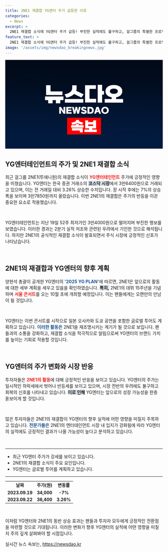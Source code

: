 ```yaml
---
title: 2NE1 재결합 YG엔터 주가 급등한 이유
categories:
  - News
excerpt: >
  2NE1 재결합 소식에 YG엔터 주가 급등! 부진한 실적에도 불구하고, 걸그룹의 특별한 프로젝트가 2025년을 향한 새로운 희망이 되며 팬들의 기대감을 높이고 있습니다.
feature_text: >
  2NE1 재결합 소식에 YG엔터 주가 급등! 부진한 실적에도 불구하고, 걸그룹의 특별한 프로젝트가 2025년을 향한 새로운 희망이 되며 팬들의 기대감을 높이고 있습니다.
image: '/assets/img/newsdao_breakingnews.jpg'
---
```


<p><img src="/assets/img/newsdao_breakingnews.jpg" alt="flaretime 속보" /></p>

<h2 data-ke-size="size26">YG엔터테인먼트의 주가 및 2NE1 재결합 소식</h2>

<p data-ke-size="size16">최근 걸그룹 2NE1(투애니원)의 재결합 소식이 <b><span style="color: #ee2323;">YG엔터테인먼트</span></b> 주가에 긍정적인 영향을 미쳤습니다. YG엔터는 한국 증권 거래소의 <b><span style="background-color: #21538527;">코스닥 시장</span></b>에서 3만6400원으로 거래되고 있으며, 이는 전 거래일 대비 3.26% 상승한 수치입니다. 장 시작 후에는 7%의 상승폭을 보이며 3만7850원까지 올랐습니다. 이번 2NE1의 재결합은 주가의 반등을 이끈 중요한 요소로 작용했습니다.</p>

<p data-ke-size="size16">&nbsp;</p>

<p>YG엔터테인먼트는 지난 19일 52주 최저가인 3만4000원으로 떨어지며 부진한 행보를 보였습니다. 이러한 경과는 2분기 실적 저조와 관련된 우려에서 기인한 것으로 해석됩니다. 하지만 2NE1의 공식적인 재결합 소식이 발효되면서 주식 시장에 긍정적인 신호가 나타났습니다. </p>

<p data-ke-size="size16">&nbsp;</p>

<h2 data-ke-size="size26">2NE1의 재결합과 YG엔터의 향후 계획</h2>

<p data-ke-size="size16">양현석 총괄이 공개한 YG엔터의 <b><span style="color: #1a5490;">'2025 YG PLAN'</span></b>에 따르면, 2NE1은 앞으로의 활동에 대한 세부 계획을 세우고 있음을 확인하였습니다. <b><span style="background-color: #21538527;">특히,</span></b> 2NE1의 데뷔 15주년을 기념하며 <b><span style="color: #ee2323;">서울 콘서트</span></b>를 오는 10월 초에 개최할 예정입니다. 이는 팬들에게는 오랜만의 만남이 될 것입니다.</p>

<p data-ke-size="size16">&nbsp;</p>

<p>YG엔터는 이번 콘서트를 시작으로 일본 오사카와 도쿄 공연을 포함한 글로벌 투어도 계획하고 있습니다. <b><span style="color: #1a5490;">이러한 활동은</span></b> 2NE1을 재조명시키는 계기가 될 것으로 보입니다. 팬들과의 소통을 강화하고, 재결합 소식을 적극적으로 알림으로써 YG엔터의 브랜드 가치를 높이는 기회로 작용할 것입니다.</p>

<p data-ke-size="size16">&nbsp;</p>

<h2 data-ke-size="size26">YG엔터의 주가 변화와 시장 반응</h2>

<p data-ke-size="size16">투자자들은 <b><span style="color: #ee2323;">2NE1의 활동</span></b>에 대해 긍정적인 반응을 보이고 있습니다. YG엔터의 주가는 일시적인 하락세에서 벗어나 반등세를 보이고 있으며, 시장 전반의 우려에도 불구하고 회복의 신호를 나타내고 있습니다. <b><span style="background-color: #21538527;">이로 인해</span></b> YG엔터는 앞으로의 성장 가능성을 한층 돋보이게 할 것입니다.</p>

<p data-ke-size="size16">&nbsp;</p>

<p>많은 투자자들은 2NE1의 재결합이 YG엔터의 향후 실적에 어떤 영향을 미칠지 주목하고 있습니다. <b><span style="color: #1a5490;">전문가들은</span></b> 2NE1의 엔터테인먼트 시장 내 입지가 강화됨에 따라 YG엔터의 실적에도 긍정적인 결과가 나올 가능성이 높다고 분석하고 있습니다. </p>

<p data-ke-size="size16">&nbsp;</p>

<hr>

<ul>
    <li>최근 YG엔터 주가가 강세를 보이고 있습니다.</li>
    <li>2NE1의 재결합 소식이 주요 요인입니다.</li>
    <li>YG엔터는 글로벌 투어를 계획하고 있습니다.</li>
</ul>

<hr>

<table style="width: 100%;">
    <tr>
        <td style="text-align: center; height: 17px;"><b>날짜</b></td>
        <td style="text-align: center; height: 17px;"><b>주가(원)</b></td>
        <td style="text-align: center; height: 17px;"><b>변동률</b></td>
    </tr>
    <tr>
        <td style="text-align: center; height: 17px;"><b>2023.09.19</b></td>
        <td style="text-align: center; height: 17px;"><b>34,000</b></td>
        <td style="text-align: center; height: 17px;"><b>-7%</b></td>
    </tr>
    <tr>
        <td style="text-align: center; height: 17px;"><b>2023.09.22</b></td>
        <td style="text-align: center; height: 17px;"><b>36,400</b></td>
        <td style="text-align: center; height: 17px;"><b>3.26%</b></td>
    </tr>
</table>

<p data-ke-size="size16">&nbsp;</p>

<p>이처럼 YG엔터와 2NE1의 동반 상승 효과는 팬들과 투자자 모두에게 긍정적인 전환점을 마련할 것으로 기대됩니다. 이러한 변화가 향후 YG엔터의 실적에 어떤 영향을 미칠지 주의 깊게 살펴봐야 할 시점입니다.</p>
실시간 뉴스 속보는, <a href="https://newsdao.kr" rel="dofollow">https://newsdao.kr</a>


